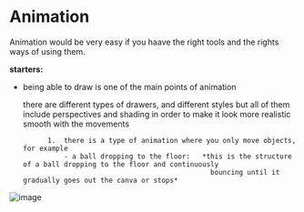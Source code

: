 # **Animation**

Animation would be very easy if you haave the right tools and the rights ways of using them.
  
   **starters:**

- being able to draw is one of the main points of animation

     there are different types of drawers, and different styles but all of them include perspectives and shading in order to make it look more realistic smooth with the movements

            1.  there is a type of animation where you only move objects, for example
                - a ball dropping to the floor:   *this is the structure of a ball dropping to the floor and continuously
                                                    bouncing until it gradually goes out the canva or stops*
  
![image](https://github.com/user-attachments/assets/b9cc7423-4801-4253-8127-a5a8f277c265)
  
